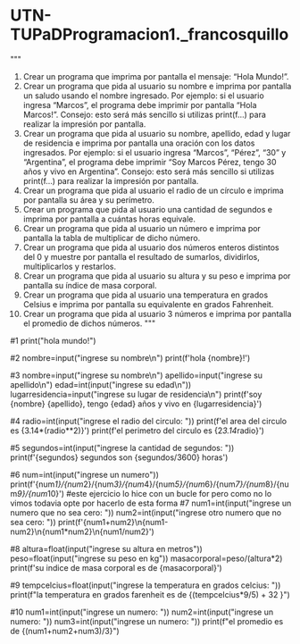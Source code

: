 # UTN-TUPaDProgramacion1._francosquillo
"""
1) Crear un programa que imprima por pantalla el mensaje: “Hola Mundo!”.
2) Crear un programa que pida al usuario su nombre e imprima por pantalla un saludo usando
el nombre ingresado. Por ejemplo: si el usuario ingresa “Marcos”, el programa debe imprimir
por pantalla “Hola Marcos!”. Consejo: esto será más sencillo si utilizas print(f…) para
realizar la impresión por pantalla.
3) Crear un programa que pida al usuario su nombre, apellido, edad y lugar de residencia e
imprima por pantalla una oración con los datos ingresados. Por ejemplo: si el usuario ingresa
“Marcos”, “Pérez”, “30” y “Argentina”, el programa debe imprimir “Soy Marcos Pérez, tengo 30
años y vivo en Argentina”. Consejo: esto será más sencillo si utilizas print(f…) para realizar
la impresión por pantalla.
4) Crear un programa que pida al usuario el radio de un círculo e imprima por pantalla su área y
su perímetro.
5) Crear un programa que pida al usuario una cantidad de segundos e imprima por pantalla a
cuántas horas equivale.
6) Crear un programa que pida al usuario un número e imprima por pantalla la tabla de
multiplicar de dicho número.
7) Crear un programa que pida al usuario dos números enteros distintos del 0 y muestre por
pantalla el resultado de sumarlos, dividirlos, multiplicarlos y restarlos.
8) Crear un programa que pida al usuario su altura y su peso e imprima por pantalla su índice
de masa corporal.
9) Crear un programa que pida al usuario una temperatura en grados Celsius e imprima por
pantalla su equivalente en grados Fahrenheit.
10) Crear un programa que pida al usuario 3 números e imprima por pantalla el promedio de
dichos números.
"""

#1
print("hola mundo!")

#2
nombre=input("ingrese su nombre\n")
print(f'hola {nombre}!')

#3
nombre=input("ingrese su nombre\n")
apellido=input("ingrese su apellido\n")
edad=int(input("ingrese su edad\n"))
lugarresidencia=input("ingrese su lugar de residencia\n")
print(f'soy {nombre} {apellido}, tengo {edad} años y vivo en {lugarresidencia}')

#4
radio=int(input("ingrese el radio del circulo: "))
print(f'el area del circulo es {3.14*(radio**2)}')
print(f'el perimetro del circulo es {2*3.14*radio}')

#5
segundos=int(input("ingrese la cantidad de segundos: "))
print(f'{segundos} segundos son {segundos/3600} horas')

#6
num=int(input("ingrese un numero"))
print(f'{num*1}/{num*2}/{num*3}/{num*4}/{num*5}/{num*6}/{num*7}/{num*8}/{num*9}/{num*10}')
#este ejercicio lo hice con un bucle for pero como no lo vimos todavia opte por hacerlo de esta forma
#7
num1=int(input("ingrese un numero que no sea cero: "))
num2=int(input("ingrese otro numero que no sea cero: "))
print(f'{num1+num2}\n{num1-num2}\n{num1*num2}\n{num1/num2}')

#8
altura=float(input("ingrese su altura en metros"))
peso=float(input("ingrese su peso en kg"))
masacorporal=peso/(altura*2)
print(f'su indice de masa corporal es de {masacorporal}')

#9
tempcelcius=float(input("ingrese la temperatura en grados celcius: "))
print(f"la temperatura en grados farenheit es de {(tempcelcius*9/5) + 32 }")

#10
num1=int(input("ingrese un numero: "))
num2=int(input("ingrese un numero: "))
num3=int(input("ingrese un numero: "))
print(f"el promedio es de {(num1+num2+num3)/3}")